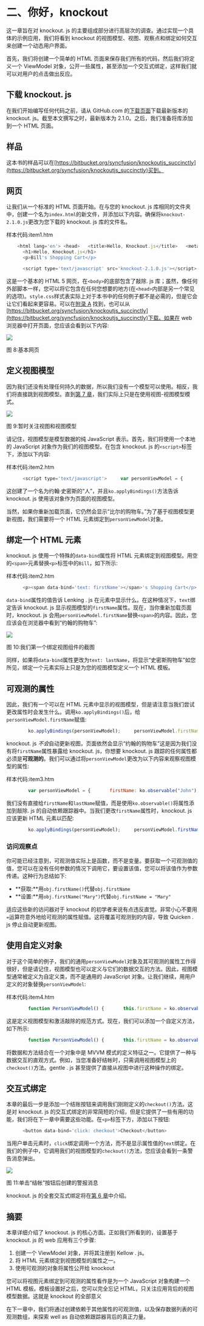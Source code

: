 # 二、你好，knockout

这一章旨在对 knockout. js 的主要组成部分进行高层次的调查。通过实现一个具体的示例应用，我们将看到 knockout 的视图模型、视图、观察点和绑定如何交互来创建一个动态用户界面。

首先，我们将创建一个简单的 HTML 页面来保存我们所有的代码，然后我们将定义一个 ViewModel 对象，公开一些属性，甚至添加一个交互式绑定，这样我们就可以对用户的点击做出反应。

## 下载 knockout. js

在我们开始编写任何代码之前，请从 GitHub.com 的[下载页面](https://github.com/SteveSanderson/knockout/downloads)下载最新版本的 knockout. js。截至本文撰写之时，最新版本为 2.1.0。之后，我们准备将库添加到一个 HTML 页面。

## 样品

这本书的样品可以在[https://bitbucket.org/syncfusion/knockoutjs_succinctly](https://bitbucket.org/syncfusion/knockoutjs_succinctly)买到。

## 网页

让我们从一个标准的 HTML 页面开始。在与您的 knockout. js 库相同的文件夹中，创建一个名为`index.html`的新文件，并添加以下内容。确保将`knockout-2.1.0.js`更改为您下载的 knockout. js 库的文件名。

样本代码:item1.htm

```js
    <html lang='en'> <head>   <title>Hello, Knockout.js</title>   <meta charset='utf-8' />   <link rel='stylesheet' href='style.css' /> </head> <body>
      <h1>Hello, Knockout.js</h1>
      <p>Bill's Shopping Cart</p>

      <script type='text/javascript' src='knockout-2.1.0.js'></script> </body> </html>

```

这是一个基本的 HTML 5 网页，在`<body>`的底部包含了敲除. js 库；虽然，像任何外部脚本一样，您可以将它包含在任何您想要的地方(在`<head>`内部是另一个常见的选项)。`style.css`样式表实际上对于本书中的任何例子都不是必需的，但是它会让它们看起来更容易。可以在[附录 A](10.html#heading_id_78) 找到，也可以从[https://bitbucket.org/syncfusion/knockoutjs_succinctly](https://bitbucket.org/syncfusion/knockoutjs_succinctly)下载。如果在 web 浏览器中打开页面，您应该会看到以下内容:

![](img/image008.png)

图 8:基本网页

## 定义视图模型

因为我们还没有处理任何持久的数据，所以我们没有一个模型可以使用。相反，我们将直接跳到视图模型。直到[第 7 章](07.html#_Chapter_7_)，我们实际上只是在使用视图-视图模型模式。

![](img/image009.png)

图 9:暂时关注视图和视图模型

请记住，视图模型是模型数据的纯 JavaScript 表示。首先，我们将使用一个本地的 JavaScript 对象作为我们的视图模型。在包含 knockout. js 的`<script>`标签下，添加以下内容:

样本代码:item2.htm

```js
      <script type='text/javascript'>     var personViewModel = {       firstName: "John",       lastName: "Smith"     };     ko.applyBindings(personViewModel);   </script> </body>

```

这创建了一个名为约翰·史密斯的“人”，并且`ko.applyBindings()`方法告诉 knockout. js 使用该对象作为页面的视图模型。

当然，如果你重新加载页面，它仍然会显示“比尔的购物车。”为了基于视图模型更新视图，我们需要将一个 HTML 元素绑定到`personViewModel`对象。

## 绑定一个 HTML 元素

knockout. js 使用一个特殊的`data-bind`属性将 HTML 元素绑定到视图模型。用空的`<span>`元素替换`<p>`标签中的`Bill`，如下所示:

样本代码:item2.htm

```js
      <p><span data-bind='text: firstName'></span>'s Shopping Cart</p>

```

`data-bind`属性的值告诉 Lenking . js 在元素中显示什么。在这种情况下，`text`绑定告诉 knockout. js 显示视图模型的`firstName`属性。现在，当你重新加载页面时，knockout. js 会用`personViewModel.firstName`替换`<span>`的内容。因此，您应该会在浏览器中看到“约翰的购物车”:

![](img/image010.png)

图 10:我们第一个绑定视图组件的截图

同样，如果将`data-bind`属性更改为`text: lastName`，将显示“史密斯购物车”如您所见，绑定一个元素实际上只是为您的视图模型定义一个 HTML 模板。

## 可观测的属性

因此，我们有一个可以在 HTML 元素中显示的视图模型，但是请注意当我们尝试更改属性时会发生什么。调用`ko.applyBindings()`后，给`personViewModel.firstName`赋值:

```js
        ko.applyBindings(personViewModel);     personViewModel.firstName = "Ryan";

```

knockout. js *不会*自动更新视图，页面依然会显示“约翰的购物车”这是因为我们没有将`firstName`属性暴露给 knockout. js，你想要 knockout. js 跟踪的任何属性都必须是**可观测的**。我们可以通过将`personViewModel`更改为以下内容来观察视图模型的属性:

样本代码:item3.htm

```js
        var personViewModel = {       firstName: ko.observable("John"),       lastName: ko.observable("Smith")     };

```

我们没有直接给`firstName`和`lastName`赋值，而是使用`ko.observable()`将属性添加到敲除. js 的自动依赖跟踪器中。当我们更改`firstName`属性时，knockout. js 应该更新 HTML 元素以匹配:

```js
        ko.applyBindings(personViewModel);     personViewModel.firstName("Ryan");

```

### 访问观察点

你可能已经注意到，可观测值实际上是函数，而不是变量。要获取一个可观测值的值，您可以在没有任何参数的情况下调用它，要设置该值，您可以将该值作为参数传递。这种行为总结如下:

*   **获取:**用`obj.firstName()`代替`obj.firstName`
*   **设置:**用`obj.firstName("Mary")`代替`obj.firstName = "Mary"`

适应这些新的访问器对于 knockout 的初学者来说有点违反直觉。非常小心不要用`=`运算符意外地给可观测的属性赋值。这将覆盖可观测到的内容，导致 Quicken . js 停止自动更新视图。

## 使用自定义对象

对于这个简单的例子，我们的通用`personViewModel`对象及其可观测的属性工作得很好，但是请记住，视图模型也可以定义与它们的数据交互的方法。因此，视图模型通常被定义为自定义类，而不是通用的 JavaScript 对象。让我们继续，用用户定义的对象替换`personViewModel`:

样本代码:item4.htm

```js
        function PersonViewModel() {       this.firstName = ko.observable("John");       this.lastName = ko.observable("Smith");     };     ko.applyBindings(new PersonViewModel());

```

这是定义视图模型和激活敲除的规范方式。现在，我们可以添加一个自定义方法，如下所示:

```js
        function PersonViewModel() {       this.firstName = ko.observable("John");       this.lastName = ko.observable("Smith");       this.checkout = function() {         alert("Trying to check out!");       };     };

```

将数据和方法结合在一个对象中是 MVVM 模式的定义特征之一。它提供了一种与数据交互的直观方式。例如，当您准备好结帐时，只需调用视图模型上的`checkout()`方法。gentle . js 甚至提供了直接从视图中进行这种操作的绑定。

## 交互式绑定

本章的最后一步是添加一个结账按钮来调用我们刚刚定义的`checkout()`方法。这是对 knockout. js 的交互式绑定的非常简短的介绍，但是它提供了一些有用的功能，我们将在下一章中需要这些功能。在`<p>`标签下方，添加以下按钮:

```js
      <button data-bind='click: checkout'>Checkout</button>

```

当用户单击元素时，`click`绑定调用一个方法，而不是显示属性值的`text`绑定。在我们的例子中，它调用我们的视图模型的`checkout()`方法，您应该会看到一条警告消息弹出。

![](img/image011.png)

图 11:单击“结帐”按钮后创建的警报消息

knockout. js 的全套交互式绑定将在[第 6 章](06.html#_Chapter_6_Interactive)中介绍。

## 摘要

本章详细介绍了 knockout. js 的核心方面。正如我们所看到的，设置基于 knockout. js 的 web 应用有三个步骤:

1.  创建一个 ViewModel 对象，并将其注册到 Kellow . js。
2.  将 HTML 元素绑定到视图模型的属性之一。
3.  使用可观测的对象将属性公开给 knockout

您可以将视图元素绑定到可观测的属性看作是为一个 JavaScript 对象构建一个 HTML 模板。模板设置好之后，您可以完全忘记 HTML，只关注应用背后的视图模型数据。这就是 knockout 的全部意义

在下一章中，我们将通过创建依赖于其他属性的可观测值，以及保存数据列表的可观测数组，来探索 well as 自动依赖跟踪器背后的真正力量。